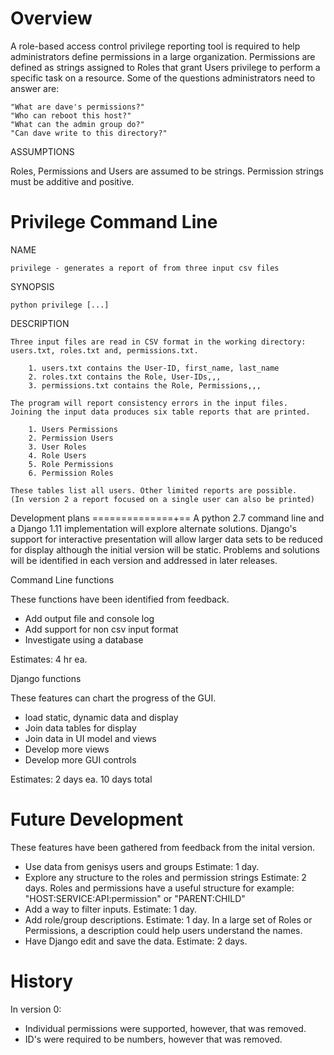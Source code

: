 Overview
========

A role-based access control privilege reporting tool is required to help administrators define
permissions in a large organization. Permissions are defined as strings assigned to Roles that grant Users
privilege to perform a specific task on a resource. Some of the questions administrators need to answer are:

    "What are dave's permissions?"
    "Who can reboot this host?"
    "What can the admin group do?"
    "Can dave write to this directory?"

ASSUMPTIONS

Roles, Permissions and Users are assumed to be strings. Permission strings must be additive and positive. 

Privilege Command Line
======================

NAME

    privilege - generates a report of from three input csv files

SYNOPSIS

    python privilege [...] 

DESCRIPTION

    Three input files are read in CSV format in the working directory: users.txt, roles.txt and, permissions.txt.

        1. users.txt contains the User-ID, first_name, last_name
        2. roles.txt contains the Role, User-IDs,,,
        3. permissions.txt contains the Role, Permissions,,,

    The program will report consistency errors in the input files.
    Joining the input data produces six table reports that are printed.

        1. Users Permissions
        2. Permission Users
        3. User Roles
        4. Role Users
        5. Role Permissions
        6. Permission Roles
    
    These tables list all users. Other limited reports are possible.
    (In version 2 a report focused on a single user can also be printed)

Development plans
==============+==
A python 2.7 command line and a Django 1.11 implementation will explore alternate solutions. Django's support for interactive presentation will allow larger data sets to be reduced for display although the initial version will be static. Problems and solutions will be identified in each version and addressed in later releases. 

Command Line functions

These functions have been identified from feedback.
- Add output file and console log
- Add support for non csv input format
- Investigate using a database

Estimates: 4 hr ea.

Django functions

These features can chart the progress of the GUI.
- load static, dynamic data and display 
- Join data tables for display
- Join data in UI model and views
- Develop more views 
- Develop more GUI controls

Estimates: 2 days ea. 10 days total

Future Development 
==================
These features have been gathered from feedback from the inital version.
- Use data from genisys users and groups  Estimate: 1 day.
- Explore any structure to the roles and permission strings Estimate: 2 days.
  Roles and permissions have a useful structure for example: "HOST:SERVICE:API:permission" or "PARENT:CHILD" 
- Add a way to filter inputs. Estimate: 1 day.
- Add role/group descriptions. Estimate: 1 day.
  In a large set of Roles or Permissions, a description could help users understand the names.
- Have Django edit and save the data. Estimate: 2 days.
  
  
History
=======
In version 0:
- Individual permissions were supported, however, that was removed.
- ID's were required to be numbers, however that was removed.

